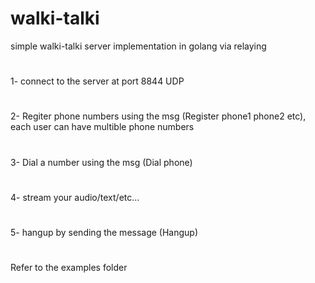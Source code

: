 # walki-talki

simple walki-talki server implementation in golang via relaying
#
1- connect to the server at port 8844 UDP
#
2- Regiter phone numbers using the msg (Register phone1 phone2 etc), each user can have multible phone numbers
#
3- Dial a number using the msg (Dial phone)
#
4- stream your audio/text/etc...
#
5- hangup by sending the message (Hangup)
#
Refer to the examples folder 
